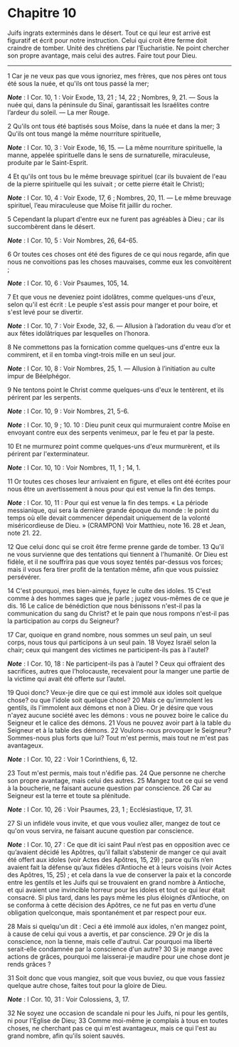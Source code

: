 # Chapitre 10

Juifs ingrats exterminés dans le désert.
Tout ce qui leur est arrivé est figuratif et écrit pour notre instruction.
Celui qui croit être ferme doit craindre de tomber.
Unité des chrétiens par l’Eucharistie.
Ne point chercher son propre avantage, mais celui des autres.
Faire tout pour Dieu.

***

1 Car je ne veux pas que vous ignoriez, mes frères, que nos pères ont tous été sous la nuée, et qu'ils ont tous passé la mer;

***Note*** :  I Cor. 10, 1 : Voir Exode, 13, 21 ; 14, 22 ; Nombres, 9, 21. ― Sous la nuée qui, dans la péninsule du Sinaï, garantissait les Israélites contre l’ardeur du soleil. ― La mer Rouge.

2 Qu'ils ont tous été baptisés sous Moïse, dans la nuée et dans la mer; 3 Qu'ils ont tous mangé la même nourriture spirituelle,

***Note*** :  I Cor. 10, 3 : Voir Exode, 16, 15. ― La même nourriture spirituelle, la manne, appelée spirituelle dans le sens de surnaturelle, miraculeuse, produite par le Saint-Esprit.

4 Et qu'ils ont tous bu le même breuvage spirituel (car ils buvaient de l'eau de la pierre spirituelle qui les suivait ; or cette pierre était le Christ);

***Note*** :  I Cor. 10, 4 : Voir Exode, 17, 6 ; Nombres, 20, 11. ― Le même breuvage spirituel, l’eau miraculeuse que Moïse fit jaillir du rocher.

5 Cependant la plupart d'entre eux ne furent pas agréables à Dieu ; car ils succombèrent dans le désert.

***Note*** :  I Cor. 10, 5 : Voir Nombres, 26, 64-65.


6 Or toutes ces choses ont été des figures de ce qui nous regarde, afin que nous ne convoitions pas les choses mauvaises, comme eux les convoitèrent ;

***Note*** :  I Cor. 10, 6 : Voir Psaumes, 105, 14.

7 Et que vous ne deveniez point idolâtres, comme quelques-uns d'eux, selon qu'il est écrit : Le peuple s'est assis pour manger et pour boire, et s'est levé pour se divertir.

***Note*** :  I Cor. 10, 7 : Voir Exode, 32, 6. ― Allusion à l’adoration du veau d’or et aux fêtes idolâtriques par lesquelles on l’honora.

8 Ne commettons pas la fornication comme quelques-uns d'entre eux la commirent, et il en tomba vingt-trois mille en un seul jour.

***Note*** :  I Cor. 10, 8 : Voir Nombres, 25, 1. ― Allusion à l’initiation au culte impur de Béelphégor.

9 Ne tentons point le Christ comme quelques-uns d'eux le tentèrent, et ils périrent par les serpents.

***Note*** :  I Cor. 10, 9 : Voir Nombres, 21, 5-6.

***Note*** :  I Cor. 10, 9 ; 10. 10 : Dieu punit ceux qui murmuraient contre Moïse en envoyant contre eux des serpents venimeux, par le feu et par la peste.

10 Et ne murmurez point comme quelques-uns d'eux murmurèrent, et ils périrent par l'exterminateur.

***Note*** :  I Cor. 10, 10 : Voir Nombres, 11, 1 ; 14, 1.

11 Or toutes ces choses leur arrivaient en figure, et elles ont été écrites pour nous être un avertissement à nous pour qui est venue la fin des temps.

***Note*** :  I Cor. 10, 11 : Pour qui est venue la fin des temps. « La période messianique, qui sera la dernière grande époque du monde : le point du temps où elle devait commencer dépendait uniquement de la volonté miséricordieuse de Dieu. » (CRAMPON) Voir Matthieu, note 16. 28 et Jean, note 21. 22.

12 Que celui donc qui se croit être ferme prenne garde de tomber. 13 Qu'il ne vous survienne que des tentations qui tiennent à l'humanité. Or Dieu est fidèle, et il ne souffrira pas que vous soyez tentés par-dessus vos forces; mais il vous fera tirer profit de la tentation même, afin que vous puissiez persévérer.


14 C'est pourquoi, mes bien-aimés, fuyez le culte des idoles. 15 C'est comme à des hommes sages que je parle ; jugez vous-mêmes de ce que je dis. 16 Le calice de bénédiction que nous bénissons n'est-il pas la communication du sang du Christ? et le pain que nous rompons n'est-il pas la participation au corps du Seigneur?


17 Car, quoique en grand nombre, nous sommes un seul pain, un seul corps, nous tous qui participons à un seul pain. 18 Voyez Israël selon la chair; ceux qui mangent des victimes ne participent-ils pas à l'autel?

***Note*** :  I Cor. 10, 18 : Ne participent-ils pas à l’autel ? Ceux qui offraient des sacrifices, autres que l’holocauste, recevaient pour la manger une partie de la victime qui avait été offerte sur l’autel.

19 Quoi donc? Veux-je dire que ce qui est immolé aux idoles soit quelque chose? ou que l'idole soit quelque chose? 20 Mais ce qu'immolent les gentils, ils l'immolent aux démons et non à Dieu. Or je désire que vous n'ayez aucune société avec les démons : vous ne pouvez boire le calice du Seigneur et le calice des démons. 21 Vous ne pouvez avoir part à la table du Seigneur et à la table des démons. 22 Voulons-nous provoquer le Seigneur? Sommes-nous plus forts que lui? Tout m'est permis, mais tout ne m'est pas avantageux.

***Note*** :  I Cor. 10, 22 : Voir 1 Corinthiens, 6, 12.


23 Tout m'est permis, mais tout n'édifie pas. 24 Que personne ne cherche son propre avantage, mais celui des autres. 25 Mangez tout ce qui se vend à la boucherie, ne faisant aucune question par conscience. 26 Car au Seigneur est la terre et toute sa plénitude.

***Note*** :  I Cor. 10, 26 : Voir Psaumes, 23, 1 ; Ecclésiastique, 17, 31.

27 Si un infidèle vous invite, et que vous vouliez aller, mangez de tout ce qu'on vous servira, ne faisant aucune question par conscience.

***Note*** :  I Cor. 10, 27 : Ce que dit ici saint Paul n’est pas en opposition avec ce qu’avaient décidé les Apôtres, qu’il fallait s’abstenir de manger ce qui avait été offert aux idoles (voir Actes des Apôtres, 15, 29) ; parce qu’ils n’en avaient fait la défense qu’aux fidèles d’Antioche et à leurs voisins (voir Actes des Apôtres, 15, 25) ; et cela dans la vue de conserver la paix et la concorde entre les gentils et les Juifs qui se trouvaient en grand nombre à Antioche, et qui avaient une invincible horreur pour les idoles et tout ce qui leur était consacré. Si plus tard, dans les pays même les plus éloignés d’Antioche, on se conforma à cette décision des Apôtres, ce ne fut pas en vertu d’une obligation quelconque, mais spontanément et par respect pour eux.

28 Mais si quelqu'un dit : Ceci a été immolé aux idoles, n'en mangez point, à cause de celui qui vous a avertis, et par conscience. 29 Or je dis la conscience, non la tienne, mais celle d'autrui. Car pourquoi ma liberté serait-elle condamnée par la conscience d'un autre? 30 Si je mange avec actions de grâces, pourquoi me laisserai-je maudire pour une chose dont je rends grâces ?


31 Soit donc que vous mangiez, soit que vous buviez, ou que vous fassiez quelque autre chose, faites tout pour la gloire de Dieu.

***Note*** :  I Cor. 10, 31 : Voir Colossiens, 3, 17.

32 Ne soyez une occasion de scandale ni pour les Juifs, ni pour les gentils, ni pour l'Eglise de Dieu; 33 Comme moi-même je complais à tous en toutes choses, ne cherchant pas ce qui m'est avantageux, mais ce qui l'est au grand nombre, afin qu'ils soient sauvés.

